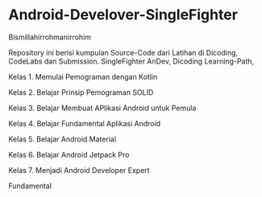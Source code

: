 # Android-Develover-SingleFighter
Bismillahirrohmanirrohim

Repository ini berisi kumpulan Source-Code dari Latihan di Dicoding, CodeLabs dan Submission.
SingleFighter AnDev,
Dicoding Learning-Path,

Kelas 1. Memulai Pemograman dengan Kotlin

Kelas 2. Belajar Prinsip Pemograman SOLID

Kelas 3. Belajar Membuat APlikasi Android untuk Pemula

Kelas 4. Belajar Fundamental Aplikasi Android

Kelas 5. Belajar Android Material

Kelas 6. Belajar Android Jetpack Pro

Kelas 7. Menjadi Android Developer Expert

Fundamental

